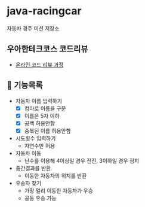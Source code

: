 # java-racingcar

자동차 경주 미션 저장소

## 우아한테크코스 코드리뷰

- [온라인 코드 리뷰 과정](https://github.com/woowacourse/woowacourse-docs/blob/master/maincourse/README.md)

## 🚀 기능목록
* 자동차 이름 입력하기
  * [x] 컴마로 이름을 구분
  * [x] 이름은 5자 이하
  * [x] 공백 허용안함
  * [x] 중복된 이름 허용안함
* 시도횟수 입력하기
  * 자연수만 허용
* 자동차 이동
  * 난수를 이용해 4이상일 경우 전진, 3이하일 경우 정지
* 중간결과를 반환
  * 이동한 자동차의 위치를 반환
* 우승자 찾기
  * 가장 멀리 이동한 자동차가 우승
  * 공동 우승 가능